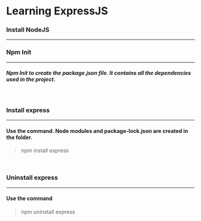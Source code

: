 # Learning ExpressJS
### Install NodeJS
***
### Npm Init
***
##### **Npm Init** to create the package.json file. It contains all the dependencies used in the project.
<br>

### Install express
***
#### Use the command. Node modules and package-lock.json are created in the folder.
> npm install express
<br>

### Uninstall express
***
#### Use the command
> npm uninstall express